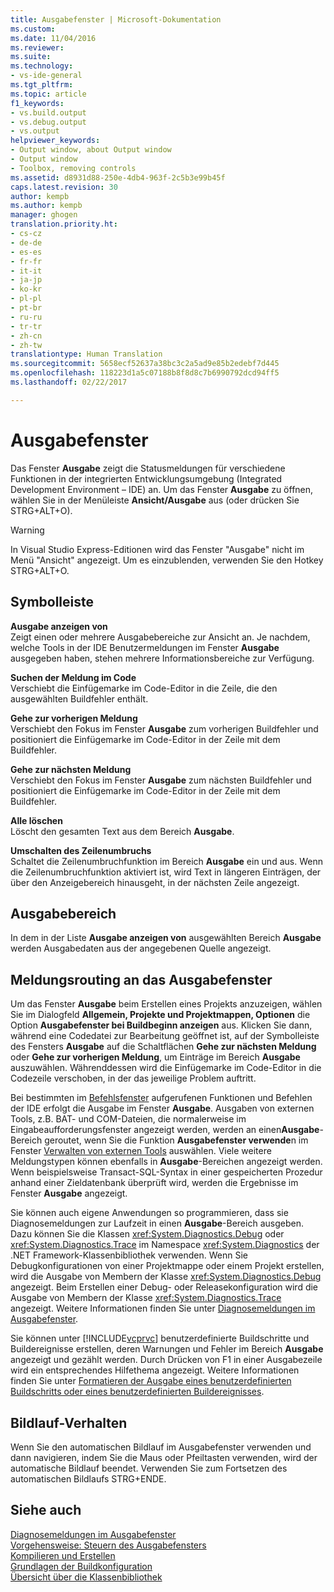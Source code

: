 ```yaml
---
title: Ausgabefenster | Microsoft-Dokumentation
ms.custom: 
ms.date: 11/04/2016
ms.reviewer: 
ms.suite: 
ms.technology:
- vs-ide-general
ms.tgt_pltfrm: 
ms.topic: article
f1_keywords:
- vs.build.output
- vs.debug.output
- vs.output
helpviewer_keywords:
- Output window, about Output window
- Output window
- Toolbox, removing controls
ms.assetid: d8931d88-250e-4db4-963f-2c5b3e99b45f
caps.latest.revision: 30
author: kempb
ms.author: kempb
manager: ghogen
translation.priority.ht:
- cs-cz
- de-de
- es-es
- fr-fr
- it-it
- ja-jp
- ko-kr
- pl-pl
- pt-br
- ru-ru
- tr-tr
- zh-cn
- zh-tw
translationtype: Human Translation
ms.sourcegitcommit: 5658ecf52637a38bc3c2a5ad9e85b2edebf7d445
ms.openlocfilehash: 118223d1a5c07188b8f8d8c7b6990792dcd94ff5
ms.lasthandoff: 02/22/2017

---
```

# <a name="output-window"></a>Ausgabefenster
Das Fenster **Ausgabe** zeigt die Statusmeldungen für verschiedene Funktionen in der integrierten Entwicklungsumgebung (Integrated Development Environment – IDE) an. Um das Fenster **Ausgabe** zu öffnen, wählen Sie in der Menüleiste **Ansicht/Ausgabe** aus (oder drücken Sie STRG+ALT+O).  
  
> [!WARNING]
>  In Visual Studio Express-Editionen wird das Fenster "Ausgabe" nicht im Menü "Ansicht" angezeigt. Um es einzublenden, verwenden Sie den Hotkey STRG+ALT+O.  
  
## <a name="toolbar"></a>Symbolleiste  
 **Ausgabe anzeigen von**  
 Zeigt einen oder mehrere Ausgabebereiche zur Ansicht an. Je nachdem, welche Tools in der IDE Benutzermeldungen im Fenster **Ausgabe** ausgegeben haben, stehen mehrere Informationsbereiche zur Verfügung.  
  
 **Suchen der Meldung im Code**  
 Verschiebt die Einfügemarke im Code-Editor in die Zeile, die den ausgewählten Buildfehler enthält.  
  
 **Gehe zur vorherigen Meldung**  
 Verschiebt den Fokus im Fenster **Ausgabe** zum vorherigen Buildfehler und positioniert die Einfügemarke im Code-Editor in der Zeile mit dem Buildfehler.  
  
 **Gehe zur nächsten Meldung**  
 Verschiebt den Fokus im Fenster **Ausgabe** zum nächsten Buildfehler und positioniert die Einfügemarke im Code-Editor in der Zeile mit dem Buildfehler.  
  
 **Alle löschen**  
 Löscht den gesamten Text aus dem Bereich **Ausgabe**.  
  
 **Umschalten des Zeilenumbruchs**  
 Schaltet die Zeilenumbruchfunktion im Bereich **Ausgabe** ein und aus. Wenn die Zeilenumbruchfunktion aktiviert ist, wird Text in längeren Einträgen, der über den Anzeigebereich hinausgeht, in der nächsten Zeile angezeigt.  
  
## <a name="output-pane"></a>Ausgabebereich  
 In dem in der Liste **Ausgabe anzeigen von** ausgewählten Bereich **Ausgabe** werden Ausgabedaten aus der angegebenen Quelle angezeigt.  
  
## <a name="routing-messages-to-the-output-window"></a>Meldungsrouting an das Ausgabefenster  
 Um das Fenster **Ausgabe** beim Erstellen eines Projekts anzuzeigen, wählen Sie im Dialogfeld **Allgemein, Projekte und Projektmappen, Optionen** die Option **Ausgabefenster bei Buildbeginn anzeigen** aus. Klicken Sie dann, während eine Codedatei zur Bearbeitung geöffnet ist, auf der Symbolleiste des Fensters **Ausgabe** auf die Schaltflächen **Gehe zur nächsten Meldung** oder **Gehe zur vorherigen Meldung**, um Einträge im Bereich **Ausgabe** auszuwählen. Währenddessen wird die Einfügemarke im Code-Editor in die Codezeile verschoben, in der das jeweilige Problem auftritt.  
  
 Bei bestimmten im [Befehlsfenster](../../ide/reference/command-window.md) aufgerufenen Funktionen und Befehlen der IDE erfolgt die Ausgabe im Fenster **Ausgabe**. Ausgaben von externen Tools, z.B. BAT- und COM-Dateien, die normalerweise im Eingabeaufforderungsfenster angezeigt werden, werden an einen**Ausgabe**-Bereich geroutet, wenn Sie die Funktion **Ausgabefenster verwende**n im Fenster [Verwalten von externen Tools](../../ide/managing-external-tools.md) auswählen. Viele weitere Meldungstypen können ebenfalls in **Ausgabe**-Bereichen angezeigt werden. Wenn beispielsweise Transact-SQL-Syntax in einer gespeicherten Prozedur anhand einer Zieldatenbank überprüft wird, werden die Ergebnisse im Fenster **Ausgabe** angezeigt.  
  
 Sie können auch eigene Anwendungen so programmieren, dass sie Diagnosemeldungen zur Laufzeit in einen **Ausgabe**-Bereich ausgeben. Dazu können Sie die Klassen <xref:System.Diagnostics.Debug> oder <xref:System.Diagnostics.Trace> im Namespace <xref:System.Diagnostics> der .NET Framework-Klassenbibliothek verwenden. Wenn Sie Debugkonfigurationen von einer Projektmappe oder einem Projekt erstellen, wird die Ausgabe von Membern der Klasse <xref:System.Diagnostics.Debug> angezeigt. Beim Erstellen einer Debug- oder Releasekonfiguration wird die Ausgabe von Membern der Klasse <xref:System.Diagnostics.Trace> angezeigt. Weitere Informationen finden Sie unter [Diagnosemeldungen im Ausgabefenster](../../debugger/diagnostic-messages-in-the-output-window.md).  
  
 Sie können unter [!INCLUDE[vcprvc](../../code-quality/includes/vcprvc_md.md)] benutzerdefinierte Buildschritte und Buildereignisse erstellen, deren Warnungen und Fehler im Bereich **Ausgabe** angezeigt und gezählt werden. Durch Drücken von F1 in einer Ausgabezeile wird ein entsprechendes Hilfethema angezeigt. Weitere Informationen finden Sie unter [Formatieren der Ausgabe eines benutzerdefinierten Buildschritts oder eines benutzerdefinierten Buildereignisses](/visual-cpp/ide/formatting-the-output-of-a-custom-build-step-or-build-event).  
  
## <a name="scrolling-behavior"></a>Bildlauf-Verhalten  
 Wenn Sie den automatischen Bildlauf im Ausgabefenster verwenden und dann navigieren, indem Sie die Maus oder Pfeiltasten verwenden, wird der automatische Bildlauf beendet. Verwenden Sie zum Fortsetzen des automatischen Bildlaufs STRG+ENDE.  
  
## <a name="see-also"></a>Siehe auch  
 [Diagnosemeldungen im Ausgabefenster](../../debugger/diagnostic-messages-in-the-output-window.md)   
 [Vorgehensweise: Steuern des Ausgabefensters](http://msdn.microsoft.com/Library/91aebd15-8854-4a7a-9f7d-57376fb4e858)   
 [Kompilieren und Erstellen](../../ide/compiling-and-building-in-visual-studio.md)   
 [Grundlagen der Buildkonfiguration](../../ide/understanding-build-configurations.md)   
 [Übersicht über die Klassenbibliothek](http://msdn.microsoft.com/Library/7e4c5921-955d-4b06-8709-101873acf157)
